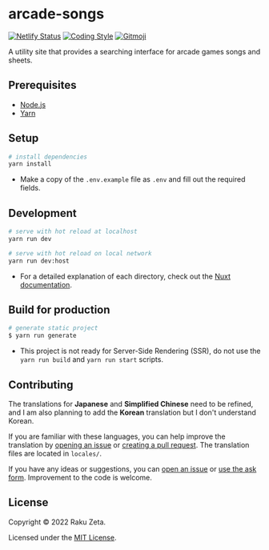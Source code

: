 # arcade-songs

[![Netlify Status](https://api.netlify.com/api/v1/badges/1c32f773-3a20-42a1-a8f7-ace6ec1a3ebc/deploy-status)](https://app.netlify.com/sites/arcade-songs/deploys) [![Coding Style](https://img.shields.io/badge/code_style-airbnb-%234B32C3)](https://github.com/airbnb/javascript) [![Gitmoji](https://img.shields.io/badge/commit_style-%20😜%20😍-%23FFDD67)](https://gitmoji.dev)

A utility site that provides a searching interface for arcade games songs and sheets.

## Prerequisites

- [Node.js](https://nodejs.org/)
- [Yarn](https://yarnpkg.com/)

## Setup

```sh
# install dependencies
yarn install
```

- Make a copy of the `.env.example` file as `.env` and fill out the required fields.

## Development

```sh
# serve with hot reload at localhost
yarn run dev

# serve with hot reload on local network
yarn run dev:host
```

- For a detailed explanation of each directory, check out the [Nuxt documentation](https://nuxtjs.org).

## Build for production

```sh
# generate static project
$ yarn run generate
```

- This project is not ready for Server-Side Rendering (SSR), do not use the `yarn run build` and `yarn run start` scripts.

## Contributing

The translations for **Japanese** and **Simplified Chinese** need to be refined, and I am also planning to add the **Korean** translation but I don't understand Korean.

If you are familiar with these languages, you can help improve the translation by [opening an issue](https://github.com/zetaraku/arcade-songs/issues) or [creating a pull request](https://github.com/zetaraku/arcade-songs/pulls). The translation files are located in `locales/`.

If you have any ideas or suggestions, you can [open an issue](https://github.com/zetaraku/arcade-songs/issues) or [use the ask form](https://arcade-songs-report.zetaraku.dev/). Improvement to the code is welcome.

## License

Copyright © 2022 Raku Zeta.

Licensed under the [MIT License](./LICENSE).
